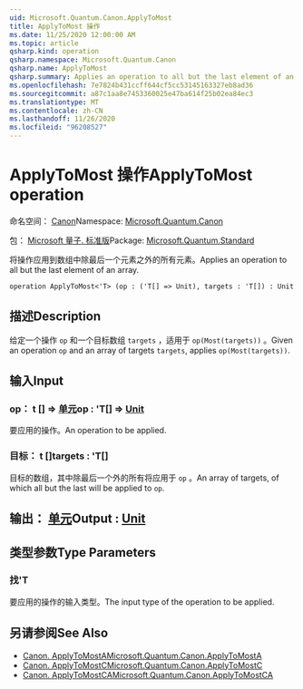 ```yaml
---
uid: Microsoft.Quantum.Canon.ApplyToMost
title: ApplyToMost 操作
ms.date: 11/25/2020 12:00:00 AM
ms.topic: article
qsharp.kind: operation
qsharp.namespace: Microsoft.Quantum.Canon
qsharp.name: ApplyToMost
qsharp.summary: Applies an operation to all but the last element of an array.
ms.openlocfilehash: 7e7824b431ccff644cf5cc53145163327eb8ad36
ms.sourcegitcommit: a87c1aa8e7453360025e47ba614f25b02ea84ec3
ms.translationtype: MT
ms.contentlocale: zh-CN
ms.lasthandoff: 11/26/2020
ms.locfileid: "96208527"
---
```

# <a name="applytomost-operation"></a><span data-ttu-id="e0920-102">ApplyToMost 操作</span><span class="sxs-lookup"><span data-stu-id="e0920-102">ApplyToMost operation</span></span>

<span data-ttu-id="e0920-103">命名空间： [Canon](xref:Microsoft.Quantum.Canon)</span><span class="sxs-lookup"><span data-stu-id="e0920-103">Namespace: [Microsoft.Quantum.Canon](xref:Microsoft.Quantum.Canon)</span></span>

<span data-ttu-id="e0920-104">包： [Microsoft 量子. 标准版](https://nuget.org/packages/Microsoft.Quantum.Standard)</span><span class="sxs-lookup"><span data-stu-id="e0920-104">Package: [Microsoft.Quantum.Standard](https://nuget.org/packages/Microsoft.Quantum.Standard)</span></span>


<span data-ttu-id="e0920-105">将操作应用到数组中除最后一个元素之外的所有元素。</span><span class="sxs-lookup"><span data-stu-id="e0920-105">Applies an operation to all but the last element of an array.</span></span>

```qsharp
operation ApplyToMost<'T> (op : ('T[] => Unit), targets : 'T[]) : Unit
```


## <a name="description"></a><span data-ttu-id="e0920-106">描述</span><span class="sxs-lookup"><span data-stu-id="e0920-106">Description</span></span>

<span data-ttu-id="e0920-107">给定一个操作 `op` 和一个目标数组 `targets` ，适用于 `op(Most(targets))` 。</span><span class="sxs-lookup"><span data-stu-id="e0920-107">Given an operation `op` and an array of targets `targets`, applies `op(Most(targets))`.</span></span>

## <a name="input"></a><span data-ttu-id="e0920-108">输入</span><span class="sxs-lookup"><span data-stu-id="e0920-108">Input</span></span>

### <a name="op--t--unit"></a><span data-ttu-id="e0920-109">op： t [] => [单元](xref:microsoft.quantum.lang-ref.unit)</span><span class="sxs-lookup"><span data-stu-id="e0920-109">op : 'T[] => [Unit](xref:microsoft.quantum.lang-ref.unit)</span></span> 

<span data-ttu-id="e0920-110">要应用的操作。</span><span class="sxs-lookup"><span data-stu-id="e0920-110">An operation to be applied.</span></span>


### <a name="targets--t"></a><span data-ttu-id="e0920-111">目标： t []</span><span class="sxs-lookup"><span data-stu-id="e0920-111">targets : 'T[]</span></span>

<span data-ttu-id="e0920-112">目标的数组，其中除最后一个外的所有将应用于 `op` 。</span><span class="sxs-lookup"><span data-stu-id="e0920-112">An array of targets, of which all but the last will be applied to `op`.</span></span>



## <a name="output--unit"></a><span data-ttu-id="e0920-113">输出： [单元](xref:microsoft.quantum.lang-ref.unit)</span><span class="sxs-lookup"><span data-stu-id="e0920-113">Output : [Unit](xref:microsoft.quantum.lang-ref.unit)</span></span>



## <a name="type-parameters"></a><span data-ttu-id="e0920-114">类型参数</span><span class="sxs-lookup"><span data-stu-id="e0920-114">Type Parameters</span></span>

### <a name="t"></a><span data-ttu-id="e0920-115">找</span><span class="sxs-lookup"><span data-stu-id="e0920-115">'T</span></span>

<span data-ttu-id="e0920-116">要应用的操作的输入类型。</span><span class="sxs-lookup"><span data-stu-id="e0920-116">The input type of the operation to be applied.</span></span>

## <a name="see-also"></a><span data-ttu-id="e0920-117">另请参阅</span><span class="sxs-lookup"><span data-stu-id="e0920-117">See Also</span></span>

- [<span data-ttu-id="e0920-118">Canon. ApplyToMostA</span><span class="sxs-lookup"><span data-stu-id="e0920-118">Microsoft.Quantum.Canon.ApplyToMostA</span></span>](xref:Microsoft.Quantum.Canon.ApplyToMostA)
- [<span data-ttu-id="e0920-119">Canon. ApplyToMostC</span><span class="sxs-lookup"><span data-stu-id="e0920-119">Microsoft.Quantum.Canon.ApplyToMostC</span></span>](xref:Microsoft.Quantum.Canon.ApplyToMostC)
- [<span data-ttu-id="e0920-120">Canon. ApplyToMostCA</span><span class="sxs-lookup"><span data-stu-id="e0920-120">Microsoft.Quantum.Canon.ApplyToMostCA</span></span>](xref:Microsoft.Quantum.Canon.ApplyToMostCA)